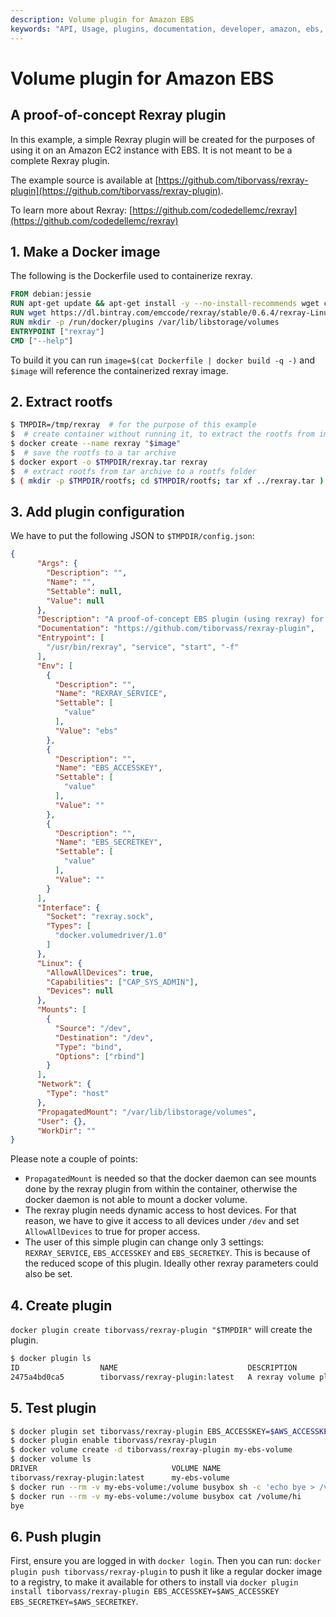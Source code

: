 ```yaml
---
description: Volume plugin for Amazon EBS
keywords: "API, Usage, plugins, documentation, developer, amazon, ebs, rexray, volume"
---
```


<!-- This file is maintained within the docker/cli GitHub
     repository at https://github.com/docker/cli/. Make all
     pull requests against that repo. If you see this file in
     another repository, consider it read-only there, as it will
     periodically be overwritten by the definitive file. Pull
     requests which include edits to this file in other repositories
     will be rejected.
-->

# Volume plugin for Amazon EBS

## A proof-of-concept Rexray plugin

In this example, a simple Rexray plugin will be created for the purposes of using
it on an Amazon EC2 instance with EBS. It is not meant to be a complete Rexray plugin.

The example source is available at [https://github.com/tiborvass/rexray-plugin](https://github.com/tiborvass/rexray-plugin).

To learn more about Rexray: [https://github.com/codedellemc/rexray](https://github.com/codedellemc/rexray)

## 1. Make a Docker image

The following is the Dockerfile used to containerize rexray.

```Dockerfile
FROM debian:jessie
RUN apt-get update && apt-get install -y --no-install-recommends wget ca-certificates
RUN wget https://dl.bintray.com/emccode/rexray/stable/0.6.4/rexray-Linux-x86_64-0.6.4.tar.gz -O rexray.tar.gz && tar -xvzf rexray.tar.gz -C /usr/bin && rm rexray.tar.gz
RUN mkdir -p /run/docker/plugins /var/lib/libstorage/volumes
ENTRYPOINT ["rexray"]
CMD ["--help"]
```

To build it you can run `image=$(cat Dockerfile | docker build -q -)` and `$image`
will reference the containerized rexray image.

## 2. Extract rootfs

```sh
$ TMPDIR=/tmp/rexray  # for the purpose of this example
$  # create container without running it, to extract the rootfs from image
$ docker create --name rexray "$image"
$  # save the rootfs to a tar archive
$ docker export -o $TMPDIR/rexray.tar rexray
$  # extract rootfs from tar archive to a rootfs folder
$ ( mkdir -p $TMPDIR/rootfs; cd $TMPDIR/rootfs; tar xf ../rexray.tar )
```

## 3. Add plugin configuration

We have to put the following JSON to `$TMPDIR/config.json`:

```json
{
      "Args": {
        "Description": "",
        "Name": "",
        "Settable": null,
        "Value": null
      },
      "Description": "A proof-of-concept EBS plugin (using rexray) for Docker",
      "Documentation": "https://github.com/tiborvass/rexray-plugin",
      "Entrypoint": [
        "/usr/bin/rexray", "service", "start", "-f"
      ],
      "Env": [
        {
          "Description": "",
          "Name": "REXRAY_SERVICE",
          "Settable": [
            "value"
          ],
          "Value": "ebs"
        },
        {
          "Description": "",
          "Name": "EBS_ACCESSKEY",
          "Settable": [
            "value"
          ],
          "Value": ""
        },
        {
          "Description": "",
          "Name": "EBS_SECRETKEY",
          "Settable": [
            "value"
          ],
          "Value": ""
        }
      ],
      "Interface": {
        "Socket": "rexray.sock",
        "Types": [
          "docker.volumedriver/1.0"
        ]
      },
      "Linux": {
        "AllowAllDevices": true,
        "Capabilities": ["CAP_SYS_ADMIN"],
        "Devices": null
      },
      "Mounts": [
        {
          "Source": "/dev",
          "Destination": "/dev",
          "Type": "bind",
          "Options": ["rbind"]
        }
      ],
      "Network": {
        "Type": "host"
      },
      "PropagatedMount": "/var/lib/libstorage/volumes",
      "User": {},
      "WorkDir": ""
}
```

Please note a couple of points:
- `PropagatedMount` is needed so that the docker daemon can see mounts done by the
rexray plugin from within the container, otherwise the docker daemon is not able
to mount a docker volume.
- The rexray plugin needs dynamic access to host devices. For that reason, we
have to give it access to all devices under `/dev` and set `AllowAllDevices` to
true for proper access.
- The user of this simple plugin can change only 3 settings: `REXRAY_SERVICE`,
`EBS_ACCESSKEY` and `EBS_SECRETKEY`. This is because of the reduced scope of this
plugin. Ideally other rexray parameters could also be set.

## 4. Create plugin

`docker plugin create tiborvass/rexray-plugin "$TMPDIR"` will create the plugin.

```sh
$ docker plugin ls
ID                  NAME                             DESCRIPTION                         ENABLED
2475a4bd0ca5        tiborvass/rexray-plugin:latest   A rexray volume plugin for Docker   false
```

## 5. Test plugin

```sh
$ docker plugin set tiborvass/rexray-plugin EBS_ACCESSKEY=$AWS_ACCESSKEY EBS_SECRETKEY=$AWS_SECRETKEY`
$ docker plugin enable tiborvass/rexray-plugin
$ docker volume create -d tiborvass/rexray-plugin my-ebs-volume
$ docker volume ls
DRIVER                              VOLUME NAME
tiborvass/rexray-plugin:latest      my-ebs-volume
$ docker run --rm -v my-ebs-volume:/volume busybox sh -c 'echo bye > /volume/hi'
$ docker run --rm -v my-ebs-volume:/volume busybox cat /volume/hi
bye
```

## 6. Push plugin

First, ensure you are logged in with `docker login`. Then you can run:
`docker plugin push tiborvass/rexray-plugin` to push it like a regular docker
image to a registry, to make it available for others to install via
`docker plugin install tiborvass/rexray-plugin EBS_ACCESSKEY=$AWS_ACCESSKEY EBS_SECRETKEY=$AWS_SECRETKEY`.
